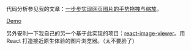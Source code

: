 代码分析参见我的文章：[一步步实现网页图片的手势拖拽与缩放](https://juejin.im/post/5c52b2b26fb9a049fb44168e)。

[Demo](http://blog.letow.top/html-drag-scale-demo/)

另外安利一下我自己的另一个基于此实现的项目：[react-image-viewer](https://github.com/WangLeto/react-image-viewer)。用 React 打造接近原生体验的图片浏览器。（太不要脸了）
